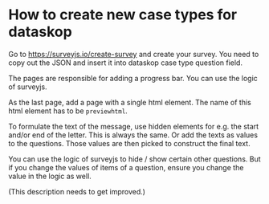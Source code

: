 # How to create new case types for dataskop

Go to <https://surveyjs.io/create-survey> and create your survey.
You need to copy out the JSON and insert it into dataskop case type question field.

The pages are responsible for adding a progress bar.
You can use the logic of surveyjs.

As the last page, add a page with a single html element.
The name of this html element has to be `previewhtml`.

To formulate the text of the message, use hidden elements for e.g. the start and/or end of the letter. This is always the same.
Or add the texts as values to the questions. Those values are then picked to construct the final text.

You can use the logic of surveyjs to hide / show certain other questions.
But if you change the values of items of a question, ensure you change the value in the logic as well.

(This description needs to get improved.)
